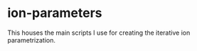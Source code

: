 ion-parameters
==============

This houses the main scripts I use for creating the iterative ion parametrization. 
